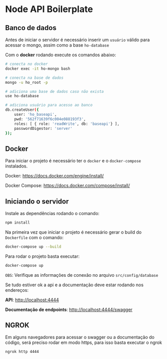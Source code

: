 # Node API Boilerplate

## Banco de dados

Antes de iniciar o servidor é necessário inserir um `usuário` válido para acessar o mongo, assim como a base `ho-database`

Com o **docker** rodando execute os comandos abaixo:

```sh
# conecta no docker
docker exec -it ho-mongo bash

# conecta na base de dados
mongo -u ho_root -p

# adiciona uma base de dados caso não exista
use ho-database

# adiciona usuário para acesso ao banco
db.createUser({
    user: 'ho_baseapi',
    pwd: '562f71639f6c004e088193f3',
    roles: [ { role: 'readWrite', db: 'baseapi'} ],
    passwordDigestor: 'server'
});
```

## Docker

Para iniciar o projeto é necessário ter o `docker` e o `docker-compose` instalados.

Docker: <https://docs.docker.com/engine/install/>

Docker Compose: <https://docs.docker.com/compose/install/>

## Iniciando o servidor

Instale as dependências rodando o comando:

```sh
npm install
```

Na primeira vez que iniciar o projeto é necessário gerar o build do `Dockerfile` com o comando:

```sh
docker-compose up --build
```

Para rodar o projeto basta executar:

```sh
docker-compose up
```

`OBS`: Verifique as informações de conexão no arquivo `src/config/database`

Se tudo estiver ok a api e a documentação deve estar rodando nos endereços:

**API**: <http://localhost:4444>

**Documentação de endpoints**: <http://localhost:4444/swagger>

## NGROK

Em alguns navegadores para acessar o swagger ou a documentação do código, será preciso rodar em modo https, para isso basta executar o ngrok

```bash
ngrok http 4444
```
